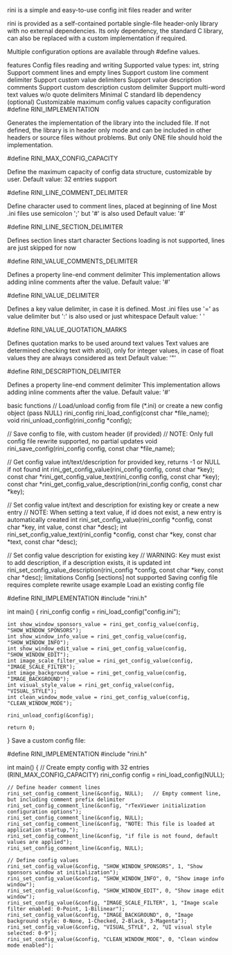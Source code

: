 rini is a simple and easy-to-use config init files reader and writer

rini is provided as a self-contained portable single-file header-only library with no external dependencies. Its only dependency, the standard C library, can also be replaced with a custom implementation if required.

Multiple configuration options are available through #define values.




features
Config files reading and writing
Supported value types: int, string
Support comment lines and empty lines
Support custom line comment delimiter
Support custom value delimiters
Support value description comments
Support custom description custom delimiter
Support multi-word text values w/o quote delimiters
Minimal C standard lib dependency (optional)
Customizable maximum config values capacity
configuration
#define RINI_IMPLEMENTATION

Generates the implementation of the library into the included file. If not defined, the library is in header only mode and can be included in other headers or source files without problems. But only ONE file should hold the implementation.

#define RINI_MAX_CONFIG_CAPACITY

Define the maximum capacity of config data structure, customizable by user. Default value: 32 entries support

#define RINI_LINE_COMMENT_DELIMITER

Define character used to comment lines, placed at beginning of line Most .ini files use semicolon ';' but '#' is also used Default value: '#'

#define RINI_LINE_SECTION_DELIMITER

Defines section lines start character Sections loading is not supported, lines are just skipped for now

#define RINI_VALUE_COMMENTS_DELIMITER

Defines a property line-end comment delimiter This implementation allows adding inline comments after the value. Default value: '#'

#define RINI_VALUE_DELIMITER

Defines a key value delimiter, in case it is defined. Most .ini files use '=' as value delimiter but ':' is also used or just whitespace Default value: ' '

#define RINI_VALUE_QUOTATION_MARKS

Defines quotation marks to be used around text values Text values are determined checking text with atoi(), only for integer values, in case of float values they are always considered as text Default value: '"'

#define RINI_DESCRIPTION_DELIMITER

Defines a property line-end comment delimiter This implementation allows adding inline comments after the value. Default value: '#'

basic functions
// Load/unload config from file (*.ini) or create a new config object (pass NULL)
rini_config rini_load_config(const char *file_name);            
void rini_unload_config(rini_config *config);

// Save config to file, with custom header (if provided)
// NOTE: Only full config file rewrite supported, no partial updates
void rini_save_config(rini_config config, const char *file_name);

// Get config value int/text/description for provided key, returns -1 or NULL if not found
int rini_get_config_value(rini_config config, const char *key);
const char *rini_get_config_value_text(rini_config config, const char *key); 
const char *rini_get_config_value_description(rini_config config, const char *key);

// Set config value int/text and description for existing key or create a new entry
// NOTE: When setting a text value, if id does not exist, a new entry is automatically created
int rini_set_config_value(rini_config *config, const char *key, int value, const char *desc);
int rini_set_config_value_text(rini_config *config, const char *key, const char *text, const char *desc); 

// Set config value description for existing key
// WARNING: Key must exist to add description, if a description exists, it is updated
int rini_set_config_value_description(rini_config *config, const char *key, const char *desc); 
limitations
Config [sections] not supported
Saving config file requires complete rewrite
usage example
Load an existing config file

#define RINI_IMPLEMENTATION
#include "rini.h"

int main()
{
    rini_config config = rini_load_config("config.ini");

    int show_window_sponsors_value = rini_get_config_value(config, "SHOW_WINDOW_SPONSORS");
    int show_window_info_value = rini_get_config_value(config, "SHOW_WINDOW_INFO");
    int show_window_edit_value = rini_get_config_value(config, "SHOW_WINDOW_EDIT");
    int image_scale_filter_value = rini_get_config_value(config, "IMAGE_SCALE_FILTER");
    int image_background_value = rini_get_config_value(config, "IMAGE_BACKGROUND");
    int visual_style_value = rini_get_config_value(config, "VISUAL_STYLE");
    int clean_window_mode_value = rini_get_config_value(config, "CLEAN_WINDOW_MODE");

    rini_unload_config(&config);

    return 0;
}
Save a custom config file:

#define RINI_IMPLEMENTATION
#include "rini.h"

int main()
{
    // Create empty config with 32 entries (RINI_MAX_CONFIG_CAPACITY)
    rini_config config = rini_load_config(NULL);

    // Define header comment lines
    rini_set_config_comment_line(&config, NULL);   // Empty comment line, but including comment prefix delimiter
    rini_set_config_comment_line(&config, "rTexViewer initialization configuration options");
    rini_set_config_comment_line(&config, NULL);
    rini_set_config_comment_line(&config, "NOTE: This file is loaded at application startup,");
    rini_set_config_comment_line(&config, "if file is not found, default values are applied");
    rini_set_config_comment_line(&config, NULL);

    // Define config values
    rini_set_config_value(&config, "SHOW_WINDOW_SPONSORS", 1, "Show sponsors window at initialization");
    rini_set_config_value(&config, "SHOW_WINDOW_INFO", 0, "Show image info window");
    rini_set_config_value(&config, "SHOW_WINDOW_EDIT", 0, "Show image edit window");
    rini_set_config_value(&config, "IMAGE_SCALE_FILTER", 1, "Image scale filter enabled: 0-Point, 1-Bilinear");
    rini_set_config_value(&config, "IMAGE_BACKGROUND", 0, "Image background style: 0-None, 1-Checked, 2-Black, 3-Magenta");
    rini_set_config_value(&config, "VISUAL_STYLE", 2, "UI visual style selected: 0-9");
    rini_set_config_value(&config, "CLEAN_WINDOW_MODE", 0, "Clean window mode enabled");
